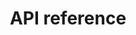 ---
pcx_content_type: navigation
title: API reference
external_link: https://developers.cloudflare.com/api/operations/radar-net-flows-get-net-flow-time-series
weight: 2
_build:
  publishResources: false
  render: never
---